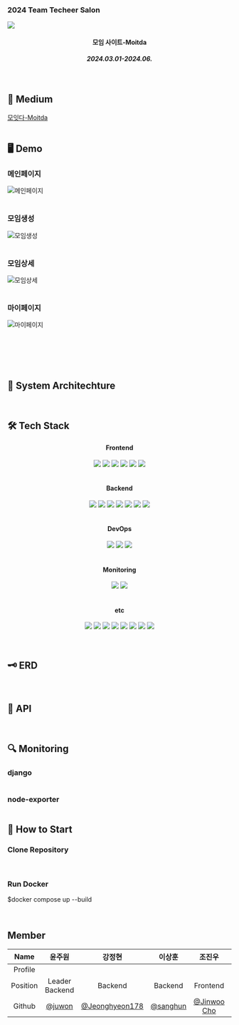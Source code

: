 <h3>2024 Team Techeer Salon</h3>
<img src="https://i.ibb.co/HqnmmSJ/2024-06-11-10-25-51.png"/>
<div align=center>
<h4>모임 사이트-Moitda</h4>
<h5>2024.03.01-2024.06.</h5>
</div>
<br />

<h2>📄 Medium</h2>

[모잇다-Moitda](https://medium.com/@nakyung.ahn.03/github%EA%B8%B0%EB%B0%98-ai%EB%A9%B4%EC%A0%91-%EC%82%AC%EC%9D%B4%ED%8A%B8-giterview-51abb1fb505d)
<br />
<br />

<h2>🖥️ Demo</h2>
<h3>메인페이지</h3>

![메인페이지](https://)
<br />
<br />

<h3>모임생성</h3>

![모임생성](https://)
<br />
<br />

<h3>모임상세</h3>

![모임상세](https://)
<br />
<br />

<h3>마이페이지</h3>

![마이페이지](https://)
<br />
<br />
<br />
<br />
<br />
<br />

<h2>📱 System Architechture</h2>
<img src=""/>
<br />
<br />

<h2>🛠️ Tech Stack</h2>
<div align=center>
<h4>Frontend</h4>
<img src="https://img.shields.io/badge/React-61DAFB?style=for-the-badge&logo=react&logoColor=white">
<img src="https://img.shields.io/badge/TypeScript-3178C6?style=for-the-badge&logo=typescript&logoColor=white">
<img src="https://img.shields.io/badge/Styled_Components-DB7093?style=for-the-badge&logo=styled-components&logoColor=white">
<img src="https://img.shields.io/badge/Recoil-764ABC?style=for-the-badge&logo=recoil&logoColor=white">
<img src="https://img.shields.io/badge/Framer_Motion-0055FF?style=for-the-badge&logo=framer&logoColor=white">
<img src="https://img.shields.io/badge/Prettier-F7B93E?style=for-the-badge&logo=prettier&logoColor=white">
<br />
<br />
<h4>Backend</h4>
<img src="https://img.shields.io/badge/Django-092E20?style=for-the-badge&logo=django&logoColor=white">
<img src="https://img.shields.io/badge/Django_Rest_Framework-092E20?style=for-the-badge&logo=django&logoColor=white">
<img src="https://img.shields.io/badge/MySQL-4479A1?style=for-the-badge&logo=mysql&logoColor=white">
<img src="https://img.shields.io/badge/AWS_S3-569A31?style=for-the-badge&logo=amazon-aws&logoColor=white">
<img src="https://img.shields.io/badge/AWS_RDS-232F3E?style=for-the-badge&logo=amazon-aws&logoColor=white">
<img src="https://img.shields.io/badge/RabbitMQ-FF6600?style=for-the-badge&logo=rabbitmq&logoColor=white">
<img src="https://img.shields.io/badge/Celery-37814A?style=for-the-badge&logo=celery&logoColor=white">
<br />
<br />
<h4>DevOps</h4>
<img src="https://img.shields.io/badge/Nginx-009639?style=for-the-badge&logo=nginx&logoColor=white">
<img src="https://img.shields.io/badge/Amazon_EC2-232F3E?style=for-the-badge&logo=amazon-aws&logoColor=white">
<img src="https://img.shields.io/badge/Docker-2496ED?style=for-the-badge&logo=docker&logoColor=white">
<br />
<br />
<h4>Monitoring</h4>
<img src="https://img.shields.io/badge/Grafana-F46800?style=for-the-badge&logo=grafana&logoColor=white">
<img src="https://img.shields.io/badge/Prometheus-E6522C?style=for-the-badge&logo=prometheus&logoColor=white">
<br />
<br />
<h4>etc</h4>
<img src="https://img.shields.io/badge/GitHub_API-181717?style=for-the-badge&logo=github&logoColor=white">
<img src="https://img.shields.io/badge/OpenAI_ChatGPT_API-75A99B?style=for-the-badge&logo=openai&logoColor=white">
<img src="https://img.shields.io/badge/Whisper_API-2E2E2E?style=for-the-badge&logo=openai&logoColor=white">
<img src="https://img.shields.io/badge/GitHub_Actions-2088FF?style=for-the-badge&logo=github-actions&logoColor=white">
<img src="https://img.shields.io/badge/Slack-4A154B?style=for-the-badge&logo=slack&logoColor=white">
<img src="https://img.shields.io/badge/Notion-000000?style=for-the-badge&logo=notion&logoColor=white">
<img src="https://img.shields.io/badge/Figma-F24E1E?style=for-the-badge&logo=figma&logoColor=white">
<img src="https://img.shields.io/badge/Postman-FF6C37?style=for-the-badge&logo=postman&logoColor=white">
<br />
<br />
</div>

<br />

<h2>🗝️ ERD</h2>
<img src=""/>
<br />
<br />
<h2>📁 API</h2>
<img src=""/>
<img src=""/>
<br />
<h2>🔍 Monitoring</h2>
<h3>django</h3>
<img src=""/>
<h3>node-exporter</h3>
<img src=""/>
<br />
<h2>📓 How to Start</h2>
<h3>Clone Repository</h3>
<br />
<h3>Run Docker</h3>
<p>$docker compose up --build</p>
<br /> 
<!-- <h2>📂 Directory Structure</h2>
<br />
<br /> -->
<h2>Member</h2>

| Name | 윤주원 | 강정현 | 이상훈 | 조진우 | 정유진 | 안나경 |
|:---:|:---:|:---:|:---:|:---:|:---:|:---:|
| Profile | <img src=""/> | <img src=""/> | <img src=""/> | <img src=""/> | <img src=""/> | <img src=""/> |
| Position | Leader<br />Backend | Backend | Backend | Frontend | Frontend | Frontend |
| Github | [@juwon](https://github.com/dleogh476) | [@Jeonghyeon178](https://github.com/Jeonghyeon178) | [@sanghun](https://github.com/lsh1215) | [@Jinwoo Cho](https://github.com/jinoo0306) | [@jung2941](https://github.com/jung2941) | [@Ahnnakyung](https://github.com/Ahnnakyung) |

<br />
<br />

